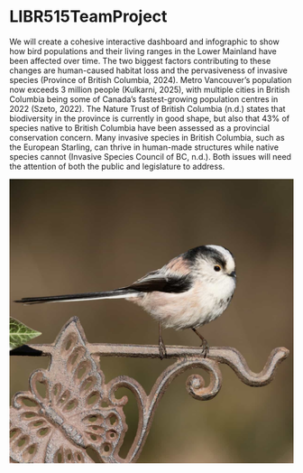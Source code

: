 # LIBR515TeamProject
We will create a cohesive interactive dashboard and infographic to show how bird populations and their living ranges in the Lower Mainland have been affected over time. The two biggest factors contributing to these changes are human-caused habitat loss and the pervasiveness of invasive species (Province of British Columbia, 2024). Metro Vancouver’s population now exceeds 3 million people (Kulkarni, 2025), with multiple cities in British Columbia being some of Canada’s fastest-growing population centres in 2022 (Szeto, 2022). The Nature Trust of British Columbia (n.d.) states that biodiversity in the province is currently in good shape, but also that 43% of species native to British Columbia have been assessed as a provincial conservation concern. Many invasive species in British Columbia, such as the European Starling, can thrive in human-made structures while native species cannot (Invasive Species Council of BC, n.d.). Both issues will need the attention of both the public and legislature to address.

![bird](https://github.com/nemoming/LIBR515TeamProject/blob/main/Long-tailed-tit.jpg)


